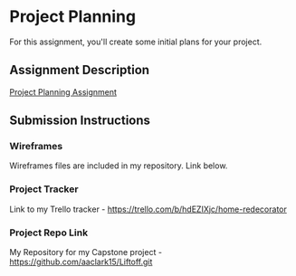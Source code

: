 # Project Planning
For this assignment, you'll create some initial plans for your project.

## Assignment Description
[Project Planning Assignment](https://education.launchcode.org/liftoff/assignments/planning/)

## Submission Instructions

### Wireframes

Wireframes files are included in my repository. Link below.

### Project Tracker
Link to my Trello tracker - https://trello.com/b/hdEZIXjc/home-redecorator

### Project Repo Link
My Repository for my Capstone project - 
https://github.com/aaclark15/Liftoff.git
